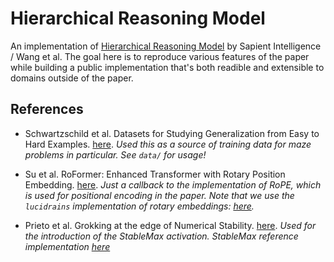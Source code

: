 # Hierarchical Reasoning Model

An implementation of [Hierarchical Reasoning Model](https://arxiv.org/pdf/2506.21734) by Sapient Intelligence / Wang et al. The goal here is to reproduce various features of the paper while building a public implementation that's both readible and extensible to domains outside of the paper.

## References

- Schwartzschild et al. Datasets for Studying Generalization from Easy to Hard Examples. [here](https://arxiv.org/pdf/2108.06011). _Used this as a source of training data for maze problems in particular. See `data/` for usage!_

- Su et al. RoFormer: Enhanced Transformer with Rotary Position Embedding. [here](https://arxiv.org/pdf/2104.09864). _Just a callback to the implementation of RoPE, which is used for positional encoding in the paper. Note that we use the `lucidrains` implementation of rotary embeddings: [here](https://github.com/lucidrains/rotary-embedding-torch)._

- Prieto et al. Grokking at the edge of Numerical Stability. [here](https://arxiv.org/html/2501.04697v1). _Used for the introduction of the StableMax activation. StableMax reference implementation [here](https://github.com/QuixiAI/stablemax-orthogonal)_
